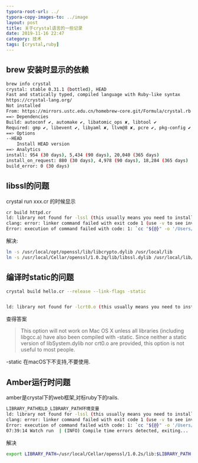 ```yaml
---
typora-root-url: ../
typora-copy-images-to: ../image
layout: post
title: 关于crystal语言的一些记录
date: 2019-11-16 22:47
category: 技术 
tags: [crystal,ruby]
---
```



## brew 安装时显示的依赖

```sh
brew info crystal
crystal: stable 0.31.1 (bottled), HEAD
Fast and statically typed, compiled language with Ruby-like syntax
https://crystal-lang.org/
Not installed
From: https://mirrors.ustc.edu.cn/homebrew-core.git/Formula/crystal.rb
==> Dependencies
Build: autoconf ✔, automake ✔, libatomic_ops ✘, libtool ✔
Required: gmp ✔, libevent ✔, libyaml ✘, llvm@8 ✘, pcre ✔, pkg-config ✔
==> Options
--HEAD
	Install HEAD version
==> Analytics
install: 954 (30 days), 5,434 (90 days), 20,040 (365 days)
install_on_request: 880 (30 days), 4,978 (90 days), 18,284 (365 days)
build_error: 0 (30 days)
```



## libssl的问题

crystal run xxx.cr 的时候显示

```sh
cr build httpd.cr
ld: library not found for -lssl (this usually means you need to install the development package for libssl)
clang: error: linker command failed with exit code 1 (use -v to see invocation)
Error: execution of command failed with code: 1: `cc "${@}" -o '/Users/bob/Develop/practice/crystal/scratch/httpd'  -rdynamic  `command -v pkg-config > /dev/null && pkg-config --libs --silence-errors libssl || printf %s '-lssl -lcrypto'` `command -v pkg-config > /dev/null && pkg-config --libs --silence-errors libcrypto || printf %s '-lcrypto'` -lz -lpcre /usr/local/Cellar/crystal/0.31.1/embedded/lib/libgc.a -lpthread /usr/local/Cellar/crystal/0.31.1/src/ext/libcrystal.a -levent -liconv -ldl -L/usr/local/Cellar/crystal/0.31.1/embedded/lib -L/usr/lib -L/usr/local/lib`
```



解决:

```sh
ln -s /usr/local/opt/openssl/lib/libcrypto.dylib /usr/local/lib
ln -s /usr/local/Cellar/openssl/1.0.2q/lib/libssl.dylib /usr/local/lib/
```



## 编译时static的问题

```sh
crystal build hello.cr --release --link-flags -static


ld: library not found for -lcrt0.o (this usually means you need to install the development package for libcrt0.o)
```

查得答案

> This option will not work on Mac OS X unless all libraries (including libgcc.a) have also been compiled with -static. Since neither a static version of libSystem.dylib nor crt0.o are provided, this option is not useful to most people.

-static  在macOS下不支持,不要使用.



## Amber运行时问题

amber是crystal下的web框架,对标ruby下的rails.

```sh
LIBRARY_PATH和LD_LIBRARY_PATH环境变量
ld: library not found for -lssl (this usually means you need to install the development package for libssl)
clang: error: linker command failed with exit code 1 (use -v to see invocation)
Error: execution of command failed with code: 1: `cc "${@}" -o '/Users/bob/develop/practice/crystal/pet-tracker/bin/pet-tracker'  -rdynamic  -lyaml -lz `command -v pkg-config > /dev/null && pkg-config --libs --silence-errors libssl || printf %s '-lssl -lcrypto'` `command -v pkg-config > /dev/null && pkg-config --libs --silence-errors libcrypto || printf %s '-lcrypto'` -lpcre /usr/local/Cellar/crystal/0.31.1/embedded/lib/libgc.a -lpthread /usr/local/Cellar/crystal/0.31.1/src/ext/libcrystal.a -levent -liconv -ldl -L/usr/local/Cellar/crystal/0.31.1/embedded/lib -L/usr/lib -L/usr/local/lib`
07:39:14 Watch run  | (INFO) Compile time errors detected, exiting...
```

解决

```sh
export LIBRARY_PATH=/usr/local/Cellar/openssl/1.0.2s/lib:$LIBRARY_PATH
```



